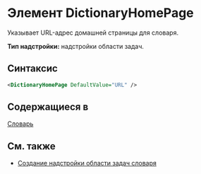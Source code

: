 # <a name="dictionaryhomepage-element"></a>Элемент DictionaryHomePage

Указывает URL-адрес домашней страницы для словаря.

**Тип надстройки:** надстройки области задач.

## <a name="syntax"></a>Синтаксис

```XML
<DictionaryHomePage DefaultValue="URL" />
```

## <a name="contained-in"></a>Содержащиеся в

[Словарь](dictionary.md)

## <a name="see-also"></a>См. также

- [Создание надстройки области задач словаря](https://docs.microsoft.com/office/dev/add-ins/word/dictionary-task-pane-add-ins)
    
